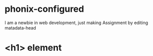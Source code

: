 # phonix-configured
I am a newbie in web development, just making 
Assignment by editing matadata-head
<!DOCTYPE html>
<html>
  <head>
    <meta charset="ISO-8859-1">
    <title>&lt;title&gt; element</title>
  </head>
  <body>
    <h1>&lt;h1&gt; element</h1>
  </body>
</html>
